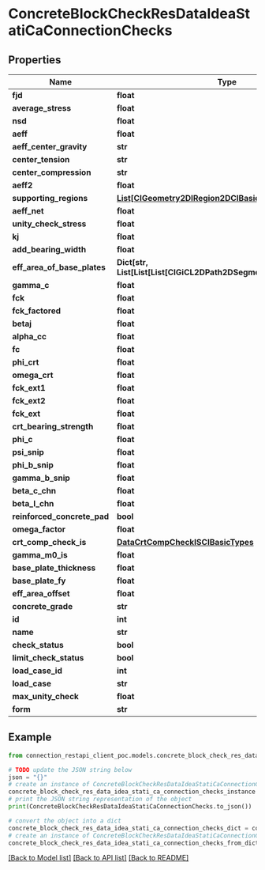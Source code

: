 # ConcreteBlockCheckResDataIdeaStatiCaConnectionChecks


## Properties

Name | Type | Description | Notes
------------ | ------------- | ------------- | -------------
**fjd** | **float** |  | [optional] 
**average_stress** | **float** |  | [optional] 
**nsd** | **float** |  | [optional] 
**aeff** | **float** |  | [optional] 
**aeff_center_gravity** | **str** |  | [optional] 
**center_tension** | **str** |  | [optional] 
**center_compression** | **str** |  | [optional] 
**aeff2** | **float** |  | [optional] 
**supporting_regions** | [**List[CIGeometry2DIRegion2DCIBasicTypes]**](CIGeometry2DIRegion2DCIBasicTypes.md) |  | [optional] 
**aeff_net** | **float** |  | [optional] 
**unity_check_stress** | **float** |  | [optional] 
**kj** | **float** |  | [optional] 
**add_bearing_width** | **float** |  | [optional] 
**eff_area_of_base_plates** | **Dict[str, List[List[List[CIGiCL2DPath2DSegmentCIGeometry2D]]]]** |  | [optional] 
**gamma_c** | **float** |  | [optional] 
**fck** | **float** |  | [optional] 
**fck_factored** | **float** |  | [optional] 
**betaj** | **float** |  | [optional] 
**alpha_cc** | **float** |  | [optional] 
**fc** | **float** |  | [optional] 
**phi_crt** | **float** |  | [optional] 
**omega_crt** | **float** |  | [optional] 
**fck_ext1** | **float** |  | [optional] 
**fck_ext2** | **float** |  | [optional] 
**fck_ext** | **float** |  | [optional] 
**crt_bearing_strength** | **float** |  | [optional] 
**phi_c** | **float** |  | [optional] 
**psi_snip** | **float** |  | [optional] 
**phi_b_snip** | **float** |  | [optional] 
**gamma_b_snip** | **float** |  | [optional] 
**beta_c_chn** | **float** |  | [optional] 
**beta_l_chn** | **float** |  | [optional] 
**reinforced_concrete_pad** | **bool** |  | [optional] 
**omega_factor** | **float** |  | [optional] 
**crt_comp_check_is** | [**DataCrtCompCheckISCIBasicTypes**](DataCrtCompCheckISCIBasicTypes.md) |  | [optional] 
**gamma_m0_is** | **float** |  | [optional] 
**base_plate_thickness** | **float** |  | [optional] 
**base_plate_fy** | **float** |  | [optional] 
**eff_area_offset** | **float** |  | [optional] 
**concrete_grade** | **str** |  | [optional] 
**id** | **int** |  | [optional] 
**name** | **str** |  | [optional] 
**check_status** | **bool** |  | [optional] 
**limit_check_status** | **bool** |  | [optional] 
**load_case_id** | **int** |  | [optional] 
**load_case** | **str** |  | [optional] 
**max_unity_check** | **float** |  | [optional] 
**form** | **str** |  | [optional] 

## Example

```python
from connection_restapi_client_poc.models.concrete_block_check_res_data_idea_stati_ca_connection_checks import ConcreteBlockCheckResDataIdeaStatiCaConnectionChecks

# TODO update the JSON string below
json = "{}"
# create an instance of ConcreteBlockCheckResDataIdeaStatiCaConnectionChecks from a JSON string
concrete_block_check_res_data_idea_stati_ca_connection_checks_instance = ConcreteBlockCheckResDataIdeaStatiCaConnectionChecks.from_json(json)
# print the JSON string representation of the object
print(ConcreteBlockCheckResDataIdeaStatiCaConnectionChecks.to_json())

# convert the object into a dict
concrete_block_check_res_data_idea_stati_ca_connection_checks_dict = concrete_block_check_res_data_idea_stati_ca_connection_checks_instance.to_dict()
# create an instance of ConcreteBlockCheckResDataIdeaStatiCaConnectionChecks from a dict
concrete_block_check_res_data_idea_stati_ca_connection_checks_from_dict = ConcreteBlockCheckResDataIdeaStatiCaConnectionChecks.from_dict(concrete_block_check_res_data_idea_stati_ca_connection_checks_dict)
```
[[Back to Model list]](../README.md#documentation-for-models) [[Back to API list]](../README.md#documentation-for-api-endpoints) [[Back to README]](../README.md)


